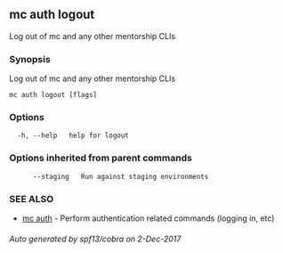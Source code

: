 ## mc auth logout

Log out of mc and any other mentorship CLIs

### Synopsis


Log out of mc and any other mentorship CLIs

```
mc auth logout [flags]
```

### Options

```
  -h, --help   help for logout
```

### Options inherited from parent commands

```
      --staging   Run against staging environments
```

### SEE ALSO
* [mc auth](mc_auth.md)	 - Perform authentication related commands (logging in, etc)

###### Auto generated by spf13/cobra on 2-Dec-2017
